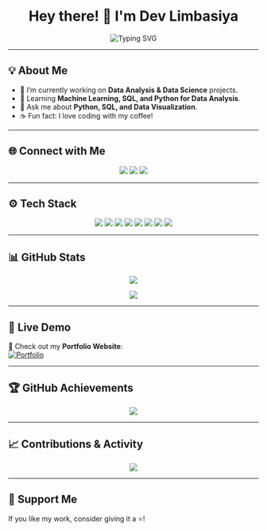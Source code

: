 <h1 align="center">Hey there! 👋 I'm Dev Limbasiya</h1>

<p align="center">
  <img src="https://readme-typing-svg.herokuapp.com?font=Fira+Code&duration=2000&pause=1000&color=F7C500&center=true&vCenter=true&width=435&lines=Passionate+Data+Analyst;Aspiring+Data+Scientist;Always+learning+something+new!" alt="Typing SVG" />
</p>

---

## **💡 About Me**
- 🔭 I’m currently working on **Data Analysis & Data Science** projects.
- 🌱 Learning **Machine Learning, SQL, and Python for Data Analysis**.
- 💬 Ask me about **Python, SQL, and Data Visualization**.
- ☕ Fun fact: I love coding with my coffee!  

---

## **🌐 Connect with Me**
<p align="center">
  <a href="https://linkedin.com/in/devlimbasiya"><img src="https://img.shields.io/badge/LinkedIn-%230077B5.svg?style=for-the-badge&logo=linkedin&logoColor=white"/></a>
  <a href="https://www.instagram.com/dev.limbasiyaa/"><img src="https://img.shields.io/badge/Instagram-%23E4405F.svg?style=for-the-badge&logo=instagram&logoColor=white"/></a>
  <a href="mailto:limbasiyadev232004@gmail.com"><img src="https://img.shields.io/badge/Email-%23D14836.svg?style=for-the-badge&logo=gmail&logoColor=white"/></a>
</p>

---

## **⚙️ Tech Stack**
<p align="center">
  <img src="https://img.shields.io/badge/Python-3776AB?style=for-the-badge&logo=python&logoColor=white" />
  <img src="https://img.shields.io/badge/SQL-4479A1?style=for-the-badge&logo=mysql&logoColor=white" />
  <img src="https://img.shields.io/badge/Pandas-150458?style=for-the-badge&logo=pandas&logoColor=white" />
  <img src="https://img.shields.io/badge/Numpy-013243?style=for-the-badge&logo=numpy&logoColor=white" />
  <img src="https://img.shields.io/badge/Tableau-E97627?style=for-the-badge&logo=tableau&logoColor=white" />
  <img src="https://img.shields.io/badge/Matplotlib-11557C?style=for-the-badge&logo=matplotlib&logoColor=white" />
  <img src="https://img.shields.io/badge/Git-F05032?style=for-the-badge&logo=git&logoColor=white" />
  <img src="https://img.shields.io/badge/GitHub-181717?style=for-the-badge&logo=github&logoColor=white" />
</p>

---

## **📊 GitHub Stats**
<p align="center">
  <img src="https://github-readme-stats.vercel.app/api?username=LimbasiyaDev&show_icons=true&theme=dark&hide_border=false" />
</p>

<p align="center">
  <img src="https://github-readme-stats.vercel.app/api/top-langs/?username=LimbasiyaDev&layout=compact&theme=dark&hide_border=false" />
</p>

---

## **🎯 Live Demo**
🚀 Check out my **Portfolio Website**:  
[![Portfolio](https://img.shields.io/badge/Portfolio-%23000000.svg?style=for-the-badge&logo=firefox&logoColor=white)](https://devlimbasiyaportfolio.web.app)

---

## **🏆 GitHub Achievements**
<p align="center">
  <img src="https://github-profile-trophy.vercel.app/?username=LimbasiyaDev&theme=onedark&no-bg=true" />
</p>

---

## **📈 Contributions & Activity**
<p align="center">
  <img src="https://github-profile-summary-cards.vercel.app/api/cards/profile-details?username=LimbasiyaDev&theme=dark" />
</p>

---

## **💖 Support Me**
If you like my work, consider giving it a ⭐!  

